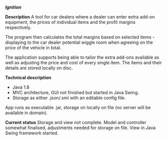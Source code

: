 ***Ignition***

**Description**
A tool for car dealers where a dealer can enter extra add-on equipment, the prices of individual items and the profit margins respectively. 

The program then calculates the total margins based on selected items - displaying to the car dealer potential wiggle room when agreeing on the price of the vehicle in total. 

The application supports being able to tailor the extra add-ons available as well as adjusting the price and cost of every single item. The items and their details are stored locally on disc. 

**Technical description**
- Java 1.8
- MVC architecture, GUI not finished but started in Java Swing.
- Storage as either .json/.xml with an editable config file.

App runs as executable .jar, storage on locally on file (no server will be available in domain).


**Current status**
Storage and view not complete. Model and controller somewhat finalised, adjustments needed for storage on file. 
View in Java Swing framework started. 
